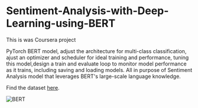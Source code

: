 # Sentiment-Analysis-with-Deep-Learning-using-BERT

This is was Coursera project

PyTorch BERT model, adjust the architecture for multi-class classification, ajust an optimizer and scheduler for ideal training and performance, tuning this model,design a train and evaluate loop to monitor model performance as it trains, including saving and loading models. All in purpose of Sentiment Analysis model that leverages BERT's large-scale language knowledge.

Find the dataset [here](https://figshare.com/articles/smile_annotations_final_csv/3187909).


![BERT](https://user-images.githubusercontent.com/64646644/101641529-28125d00-3a32-11eb-8068-8495a3f8b1c8.png)
